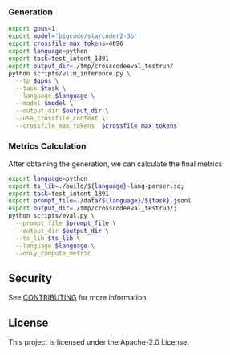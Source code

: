 

### Generation

```bash
export gpus=1
export model='bigcode/starcoder2-3b'
export crossfile_max_tokens=4096
export language=python
export task=test_intent_1891
export output_dir=./tmp/crosscodeeval_testrun/
python scripts/vllm_inference.py \
  --tp $gpus \
  --task $task \
  --language $language \
  --model $model \
  --output_dir $output_dir \
  --use_crossfile_context \
  --crossfile_max_tokens  $crossfile_max_tokens
```



### Metrics Calculation
After obtaining the generation, we can calculate the final metrics
```bash
export language=python
export ts_lib=./build/${language}-lang-parser.so; 
export task=test_intent_1891
export prompt_file=./data/${language}/${task}.jsonl 
export output_dir=./tmp/crosscodeeval_testrun/;  
python scripts/eval.py \
  --prompt_file $prompt_file \
  --output_dir $output_dir \
  --ts_lib $ts_lib \
  --language $language \
  --only_compute_metric
```


## Security

See [CONTRIBUTING](CONTRIBUTING.md#security-issue-notifications) for more information.

## License

This project is licensed under the Apache-2.0 License.
